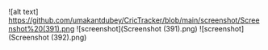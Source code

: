 ![alt text] https://github.com/umakantdubey/CricTracker/blob/main/screenshot/Screenshot%20(391).png
![screenshot](Screenshot (391).png)
![screenshot](Screenshot (392).png)

